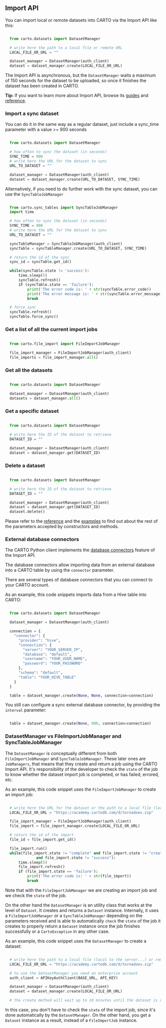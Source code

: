 ## Import API

You can import local or remote datasets into CARTO via the Import API like this:

```python

  from carto.datasets import DatasetManager

  # write here the path to a local file or remote URL
  LOCAL_FILE_OR_URL = ""

  dataset_manager = DatasetManager(auth_client)
  dataset = dataset_manager.create(LOCAL_FILE_OR_URL)
```

The Import API is asynchronous, but the `DatasetManager` waits a maximum of 150 seconds for the dataset to be uploaded, so once it finishes the dataset has been created in CARTO.

**Tip:** If you want to learn more about Import API, browse its [guides]({{site.importapi_docs}}/guides/) and [reference]({{site.importapi_docs}}/reference/).

### Import a sync dataset

You can do it in the same way as a regular dataset, just include a sync_time parameter with a value >= 900 seconds

```python

  from carto.datasets import DatasetManager

  # how often to sync the dataset (in seconds)
  SYNC_TIME = 900
  # write here the URL for the dataset to sync
  URL_TO_DATASET = ""

  dataset_manager = DatasetManager(auth_client)
  dataset = dataset_manager.create(URL_TO_DATASET, SYNC_TIME)
```

Alternatively, if you need to do further work with the sync dataset, you can use the `SyncTableJobManager`

```python

  from carto.sync_tables import SyncTableJobManager
  import time

  # how often to sync the dataset (in seconds)
  SYNC_TIME = 900
  # write here the URL for the dataset to sync
  URL_TO_DATASET = ""

  syncTableManager = SyncTableJobManager(auth_client)
  syncTable = syncTableManager.create(URL_TO_DATASET, SYNC_TIME)

  # return the id of the sync
  sync_id = syncTable.get_id()

  while(syncTable.state != 'success'):
      time.sleep(5)
      syncTable.refresh()
      if (syncTable.state == 'failure'):
          print('The error code is: ' + str(syncTable.error_code))
          print('The error message is: ' + str(syncTable.error_message))
          break

  # force sync
  syncTable.refresh()
  syncTable.force_sync()
```

### Get a list of all the current import jobs

```python

  from carto.file_import import FileImportJobManager

  file_import_manager = FileImportJobManager(auth_client)
  file_imports = file_import_manager.all()
```

### Get all the datasets

```python

  from carto.datasets import DatasetManager

  dataset_manager = DatasetManager(auth_client)
  datasets = dataset_manager.all()
```

### Get a specific dataset

```python

  from carto.datasets import DatasetManager

  # write here the ID of the dataset to retrieve
  DATASET_ID = ""

  dataset_manager = DatasetManager(auth_client)
  dataset = dataset_manager.get(DATASET_ID)
```

### Delete a dataset

```python

  from carto.datasets import DatasetManager

  # write here the ID of the dataset to retrieve
  DATASET_ID = ""

  dataset_manager = DatasetManager(auth_client)
  dataset = dataset_manager.get(DATASET_ID)
  dataset.delete()
```

Please refer to the [reference]({{site.pythonsdk_docs}}/reference/) and the [examples]({{site.pythonsdk_docs}}/examples/) to find out about the rest of the parameters accepted by constructors and methods.


### External database connectors

The CARTO Python client implements the [database connectors]({{site.importapi_docs}}/guides/database-connectors/) feature of the Import API.

The database connectors allow importing data from an external database into a CARTO table by using the `connector` parameter.

There are several types of database connectors that you can connect to your CARTO account.


As an example, this code snippets imports data from a Hive table into CARTO:

```python

  from carto.datasets import DatasetManager

  dataset_manager = DatasetManager(auth_client)

  connection = {
    "connector": {
      "provider": "hive",
      "connection": {
        "server": "YOUR_SERVER_IP",
        "database": "default",
        "username": "YOUR_USER_NAME",
        "password": "YOUR_PASSWORD"
      },
      "schema": "default",
      "table": "YOUR_HIVE_TABLE"
    }
  }

  table = dataset_manager.create(None, None, connection=connection)
```

You still can configure a sync external database connector, by providing the `interval` parameter:

```python

  table = dataset_manager.create(None, 900, connection=connection)
```

### DatasetManager vs FileImportJobManager and SyncTableJobManager

The `DatasetManager` is conceptually different from both `FileImportJobManager` and `SyncTableJobManager`. These later ones are `JobManagers`, that means that they create and return a job using the CARTO Import API. It's responsibility of the developer to check the `state` of the job to know whether the dataset import job is completed, or has failed, errored, etc.

As an example, this code snippet uses the `FileImportJobManager` to create an import job:

```python

  # write here the URL for the dataset or the path to a local file (local to the server...)
  LOCAL_FILE_OR_URL = "https://academy.cartodb.com/d/tornadoes.zip"

  file_import_manager = FileImportJobManager(auth_client)
  file_import = file_import_manager.create(LOCAL_FILE_OR_URL)

  # return the id of the import
  file_id = file_import.get_id()

  file_import.run()
  while(file_import.state != "complete" and file_import.state != "created"
              and file_import.state != "success"):
      time.sleep(5)
      file_import.refresh()
      if (file_import.state == 'failure'):
          print('The error code is: ' + str(file_import))
          break
```

Note that with the `FileImportJobManager` we are creating an import job and we check the `state` of the job.

On the other hand the `DatasetManager` is an utility class that works at the level of `Dataset`. It creates and returns a `Dataset` instance. Internally, it uses a `FileImportJobManager` or a `SyncTableJobManager` depending on the parameters received and is able to automatically `check` the `state` of the job it creates to properly return a `Dataset` instance once the job finishes successfully or a `CartoException` in any other case.

As an example, this code snippet uses the `DatasetManager` to create a dataset:

```python

  # write here the path to a local file (local to the server...) or remote URL
  LOCAL_FILE_OR_URL = "https://academy.cartodb.com/d/tornadoes.zip"

  # to use the DatasetManager you need an enterprise account
  auth_client = APIKeyAuthClient(BASE_URL, API_KEY)

  dataset_manager = DatasetManager(auth_client)
  dataset = dataset_manager.create(LOCAL_FILE_OR_URL)

  # the create method will wait up to 10 minutes until the dataset is uploaded.
```

In this case, you don't have to check the `state` of the import job, since it's done automatically by the `DatasetManager`. On the other hand, you get a `Dataset` instance as a result, instead of a `FileImportJob` instance.
